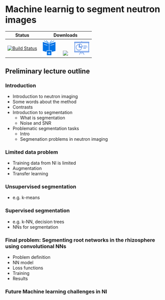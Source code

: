 # Machine learnig to segment neutron images

|Status | Downloads |
|:------:|:----------:|
|[![Build Status](https://www.travis-ci.com/ImagingLectures/MLSegmentation4NI.svg?branch=main)](https://www.travis-ci.com/ImagingLectures/MLSegmentation4NI)|[<img src="downloadbook.svg" height="50px"/>](https://github.com/ImagingLectures/MLSegmentation4NI/tree/gh-pages/lecture/_build/latex/MLSegmentation4NI.pdf)  &nbsp;&nbsp;&nbsp; [<img src="https://upload.wikimedia.org/wikipedia/commons/3/38/Jupyter_logo.svg" height="50px"/>](https://github.com/ImagingLectures/MLSegmentation4NI/tree/gh-pages/lecture/MLSegmentation4NI.ipynb) &nbsp;&nbsp;&nbsp; [<img src="np_presentation.svg" height="50px"/>](https://imaginglectures.github.io/MLSegmentation4NI/ML4NeutronImageSegmentation.slides.html)|

## Preliminary lecture outline

### Introduction
-	Introduction to neutron imaging
  - Some words about the method
  - Contrasts
- Introduction to segmentation
  - What is segmentation
  - Noise and SNR
- Problematic segmentation tasks
  - Intro
  - Segmenation problems in neutron imaging

### Limited data problem
-	Training data from NI is limited
-	Augmentation
-	Transfer learning

### Unsupervised segmentation
-	e.g. k-means

### Supervised segmentation
-	e.g. k-NN, decision trees
-	NNs for segmentation

### Final problem: Segmenting root networks in the rhizosphere using convolutional NNs
-	Problem definition
-	NN model
-	Loss functions
-	Training
-	Results

### Future Machine learning challenges in NI
